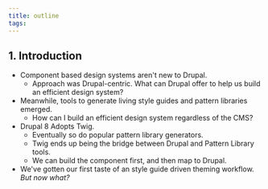 ```yaml
---
title: outline
tags:
---
```


## 1. Introduction

* Component based design systems aren't new to Drupal.
    * Approach was Drupal-centric.  What can Drupal offer to help us build an efficient design system?
* Meanwhile, tools to generate living style guides and pattern libraries emerged.
    * How can I build an efficient design system regardless of the CMS?
* Drupal 8 Adopts Twig.
    * Eventually so do popular pattern library generators.
    * Twig ends up being the bridge between Drupal and Pattern Library tools. 
    * We can build the component first, and then map to Drupal.
* We've gotten our first taste of an style guide driven theming workflow. *But now what?*